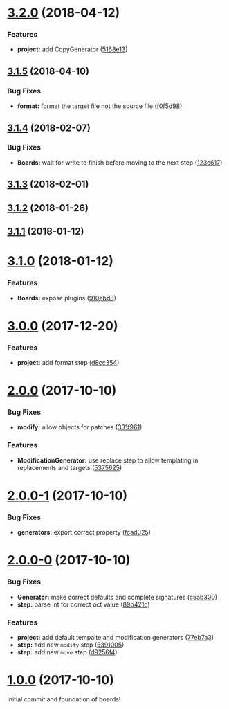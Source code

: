 <a name="3.2.0"></a>
# [3.2.0](https://github.com/SpoonX/boards/compare/v3.1.5...v3.2.0) (2018-04-12)


### Features

* **project:** add CopyGenerator ([5168e13](https://github.com/SpoonX/boards/commit/5168e13))



<a name="3.1.5"></a>
## [3.1.5](https://github.com/SpoonX/boards/compare/v3.1.4...v3.1.5) (2018-04-10)


### Bug Fixes

* **format:** format the target file not the source file ([f0f5d98](https://github.com/SpoonX/boards/commit/f0f5d98))



<a name="3.1.4"></a>
## [3.1.4](https://github.com/SpoonX/boards/compare/v3.1.3...v3.1.4) (2018-02-07)


### Bug Fixes

* **Boards:** wait for write to finish before moving to the next step ([123c617](https://github.com/SpoonX/boards/commit/123c617))



<a name="3.1.3"></a>
## [3.1.3](https://github.com/SpoonX/boards/compare/v3.1.2...v3.1.3) (2018-02-01)



<a name="3.1.2"></a>
## [3.1.2](https://github.com/SpoonX/boards/compare/v3.1.1...v3.1.2) (2018-01-26)



<a name="3.1.1"></a>
## [3.1.1](https://github.com/SpoonX/boards/compare/v3.1.0...v3.1.1) (2018-01-12)



<a name="3.1.0"></a>
# [3.1.0](https://github.com/SpoonX/boards/compare/v3.0.0...v3.1.0) (2018-01-12)


### Features

* **Boards:** expose plugins ([910ebd8](https://github.com/SpoonX/boards/commit/910ebd8))



<a name="3.0.0"></a>
# [3.0.0](https://github.com/SpoonX/boards/compare/v2.0.0...v3.0.0) (2017-12-20)


### Features

* **project:** add format step ([d8cc354](https://github.com/SpoonX/boards/commit/d8cc354))



<a name="2.0.0"></a>
# [2.0.0](https://github.com/SpoonX/boards/compare/v2.0.0-1...v2.0.0) (2017-10-10)


### Bug Fixes

* **modify:** allow objects for patches ([331f961](https://github.com/SpoonX/boards/commit/331f961))


### Features

* **ModificationGenerator:** use replace step to allow templating in replacements and targets ([5375625](https://github.com/SpoonX/boards/commit/5375625))



<a name="2.0.0-1"></a>
# [2.0.0-1](https://github.com/SpoonX/boards/compare/v2.0.0-0...v2.0.0-1) (2017-10-10)


### Bug Fixes

* **generators:** export correct property ([fcad025](https://github.com/SpoonX/boards/commit/fcad025))



<a name="2.0.0-0"></a>
# [2.0.0-0](https://github.com/SpoonX/boards/compare/v0.0.4...v2.0.0-0) (2017-10-10)


### Bug Fixes

* **Generator:** make correct defaults and complete signatures ([c5ab300](https://github.com/SpoonX/boards/commit/c5ab300))
* **step:** parse int for correct oct value ([89b421c](https://github.com/SpoonX/boards/commit/89b421c))


### Features

* **project:** add default tempalte and modification generators ([77eb7a3](https://github.com/SpoonX/boards/commit/77eb7a3))
* **step:** add new `modify` step ([5391005](https://github.com/SpoonX/boards/commit/5391005))
* **step:** add new `move` step ([d9256f4](https://github.com/SpoonX/boards/commit/d9256f4))



<a name="1.0.0"></a>
# [1.0.0](https://github.com/SpoonX/boards/compare/v0.0.4...v1.0.0) (2017-10-10)

Initial commit and foundation of boards!
